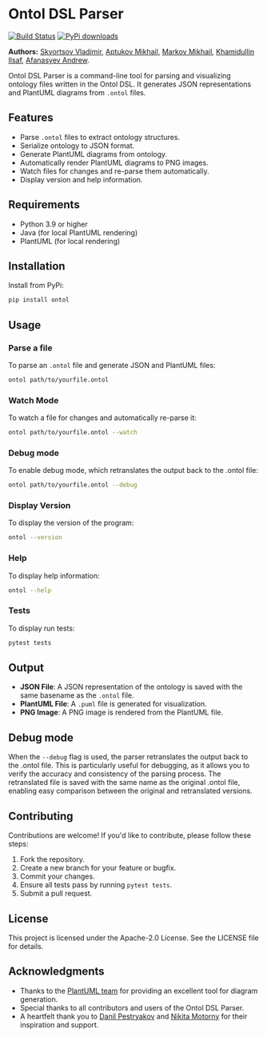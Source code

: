 # Ontol DSL Parser

[![Build Status](https://github.com/vladimir-skvortsov/ontol/actions/workflows/check-tests.yaml/badge.svg)](https://github.com/vladimir-skvortsov/ontol/actions)
[![PyPi downloads](https://img.shields.io/pypi/dm/ontol.svg?label=Pypi%20downloads)](https://pypi.org/project/ontol)

**Authors:**
[Skvortsov Vladimir](https://github.com/vladimir-skvortsov),
[Aptukov Mikhail](https://github.com/LuckyAm20),
[Markov Mikhail](https://github.com/eagerbeaver04),
[Khamidullin Ilsaf](https://github.com/Ilsaffff),
[Afanasyev Andrew](https://github.com/afafos).

Ontol DSL Parser is a command-line tool for parsing and visualizing ontology files written in the Ontol DSL. It generates JSON representations and PlantUML diagrams from `.ontol` files.

## Features

-  Parse `.ontol` files to extract ontology structures.
-  Serialize ontology to JSON format.
-  Generate PlantUML diagrams from ontology.
-  Automatically render PlantUML diagrams to PNG images.
-  Watch files for changes and re-parse them automatically.
-  Display version and help information.

## Requirements

-  Python 3.9 or higher
-  Java (for local PlantUML rendering)
-  PlantUML (for local rendering)

## Installation

Install from PyPi:

```bash
pip install ontol
```

## Usage

### Parse a file

To parse an `.ontol` file and generate JSON and PlantUML files:

```bash
ontol path/to/yourfile.ontol
```

### Watch Mode

To watch a file for changes and automatically re-parse it:

```bash
ontol path/to/yourfile.ontol --watch
```

### Debug mode
To enable debug mode, which retranslates the output back to the .ontol file:

```bash
ontol path/to/yourfile.ontol --debug
```

### Display Version

To display the version of the program:

```bash
ontol --version
```

### Help

To display help information:

```bash
ontol --help
```

### Tests

To display run tests:

```bash
pytest tests
```

## Output

- **JSON File**: A JSON representation of the ontology is saved with the same basename as the `.ontol` file.
- **PlantUML File**: A `.puml` file is generated for visualization.
- **PNG Image**: A PNG image is rendered from the PlantUML file.

## Debug mode 
When the `--debug` flag is used, the parser retranslates the output back to the .ontol file. This is particularly useful for debugging, as it allows you to verify the accuracy and consistency of the parsing process. The retranslated file is saved with the same name as the original .ontol file, enabling easy comparison between the original and retranslated versions.

## Contributing
Contributions are welcome! If you'd like to contribute, please follow these steps:

1. Fork the repository.
2. Create a new branch for your feature or bugfix.
3. Commit your changes.
4. Ensure all tests pass by running `pytest tests`.
5. Submit a pull request.

## License 
This project is licensed under the Apache-2.0 License. See the LICENSE file for details.

## Acknowledgments
* Thanks to the [PlantUML team](https://github.com/plantuml) for providing an excellent tool for diagram generation.
* Special thanks to all contributors and users of the Ontol DSL Parser.
* A heartfelt thank you to [Danil Pestryakov](https://github.com/DanilPestryakov) and [Nikita Motorny](https://github.com/motorny) for their inspiration and support.
